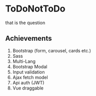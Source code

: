 # ToDoNotToDo
that is the question

## Achievements
1. Bootstrap (form, carousel, cards etc.)
2. Sass
3. Multi-Lang
4. Bootstrap Modal
5. Input validation
6. Ajax fetch model
7. Api auth (JWT)
8. Vue draggable